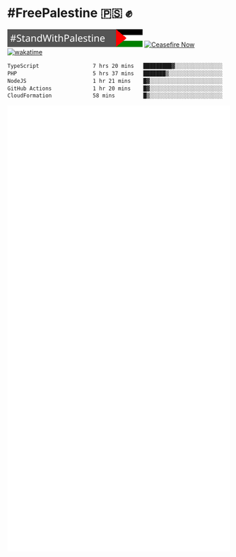 # #FreePalestine 🇵🇸 ✊

[![github](https://raw.githubusercontent.com/saedyousef/StandWithPalestine/main/badges/flat/StandWithPalestine.svg)](https://github.com/saedyousef/StandWithPalestine)
[![Ceasefire Now](https://badge.techforpalestine.org/default)](https://techforpalestine.org/learn-more)
[![wakatime](https://wakatime.com/badge/user/03bf07e2-4c78-4826-8603-8922f0241061.svg)](https://wakatime.com/@03bf07e2-4c78-4826-8603-8922f0241061)
<!-- [![committers.top badge](https://user-badge.committers.top/jordan_private/saedyousef.svg)](https://user-badge.committers.top/jordan_private/saedyousef) -->

<!-- ![Profile Views](https://visitor-badge.glitch.me/badge?page_id=saedyousef.saedyousef&left_color=grey&right_color=blue&left_text=👀+Profile+Views) -->



<!-- <img src="https://github-readme-stats.vercel.app/api?username=saedyousef&show_icons=true&count_private=true" width="100%" /> --> 

<!--START_SECTION:waka-->

```txt
TypeScript                 7 hrs 20 mins   █████████▓░░░░░░░░░░░░░░░   38.82 %
PHP                        5 hrs 37 mins   ███████▒░░░░░░░░░░░░░░░░░   29.75 %
NodeJS                     1 hr 21 mins    █▓░░░░░░░░░░░░░░░░░░░░░░░   07.21 %
GitHub Actions             1 hr 20 mins    █▓░░░░░░░░░░░░░░░░░░░░░░░   07.12 %
CloudFormation             58 mins         █▒░░░░░░░░░░░░░░░░░░░░░░░   05.16 %
```

<!--END_SECTION:waka-->
    
<!-- ![github contribution grid snake animation](https://raw.githubusercontent.com/saedyousef/saedyousef/output/github-contribution-grid-snake.svg) -->


![Metrics](./github-metrics.svg)